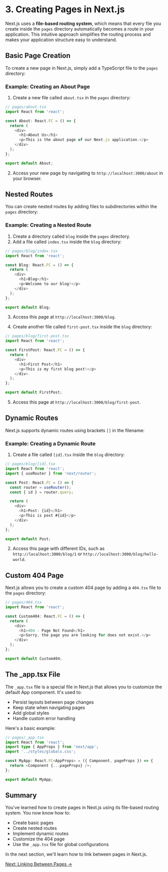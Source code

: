 # 3. Creating Pages in Next.js

Next.js uses a **file-based routing system**, which means that every file you create inside the `pages` directory automatically becomes a route in your application. This intuitive approach simplifies the routing process and makes your application structure easy to understand.

## Basic Page Creation

To create a new page in Next.js, simply add a TypeScript file to the `pages` directory:

### Example: Creating an About Page

1. Create a new file called `about.tsx` in the `pages` directory:

```typescript
// pages/about.tsx
import React from 'react';

const About: React.FC = () => {
  return (
    <div>
      <h1>About Us</h1>
      <p>This is the about page of our Next.js application.</p>
    </div>
  );
};

export default About;
```

2. Access your new page by navigating to `http://localhost:3000/about` in your browser.

## Nested Routes

You can create nested routes by adding files to subdirectories within the `pages` directory:

### Example: Creating a Nested Route

1. Create a directory called `blog` inside the `pages` directory.
2. Add a file called `index.tsx` inside the `blog` directory:

```typescript
// pages/blog/index.tsx
import React from 'react';

const Blog: React.FC = () => {
  return (
    <div>
      <h1>Blog</h1>
      <p>Welcome to our blog!</p>
    </div>
  );
};

export default Blog;
```

3. Access this page at `http://localhost:3000/blog`.

4. Create another file called `first-post.tsx` inside the `blog` directory:

```typescript
// pages/blog/first-post.tsx
import React from 'react';

const FirstPost: React.FC = () => {
  return (
    <div>
      <h1>First Post</h1>
      <p>This is my first blog post!</p>
    </div>
  );
};

export default FirstPost;
```

5. Access this page at `http://localhost:3000/blog/first-post`.

## Dynamic Routes

Next.js supports dynamic routes using brackets `[]` in the filename:

### Example: Creating a Dynamic Route

1. Create a file called `[id].tsx` inside the `blog` directory:

```typescript
// pages/blog/[id].tsx
import React from 'react';
import { useRouter } from 'next/router';

const Post: React.FC = () => {
  const router = useRouter();
  const { id } = router.query;

  return (
    <div>
      <h1>Post: {id}</h1>
      <p>This is post #{id}</p>
    </div>
  );
};

export default Post;
```

2. Access this page with different IDs, such as `http://localhost:3000/blog/1` or `http://localhost:3000/blog/hello-world`.

## Custom 404 Page

Next.js allows you to create a custom 404 page by adding a `404.tsx` file to the `pages` directory:

```typescript
// pages/404.tsx
import React from 'react';

const Custom404: React.FC = () => {
  return (
    <div>
      <h1>404 - Page Not Found</h1>
      <p>Sorry, the page you are looking for does not exist.</p>
    </div>
  );
};

export default Custom404;
```

## The _app.tsx File

The `_app.tsx` file is a special file in Next.js that allows you to customize the default App component. It's used to:

- Persist layouts between page changes
- Keep state when navigating pages
- Add global styles
- Handle custom error handling

Here's a basic example:

```typescript
// pages/_app.tsx
import React from 'react';
import type { AppProps } from 'next/app';
import '../styles/globals.css';

const MyApp: React.FC<AppProps> = ({ Component, pageProps }) => {
  return <Component {...pageProps} />;
};

export default MyApp;
```

## Summary

You've learned how to create pages in Next.js using its file-based routing system. You now know how to:

- Create basic pages
- Create nested routes
- Implement dynamic routes
- Customize the 404 page
- Use the `_app.tsx` file for global configurations

In the next section, we'll learn how to link between pages in Next.js.

[Next: Linking Between Pages →](./4-linking-between-pages.md)
